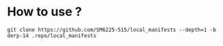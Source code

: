 # How to use ?

```
git clone https://github.com/SM6225-515/local_manifests --depth=1 -b derp-14 .repo/local_manifests
```
